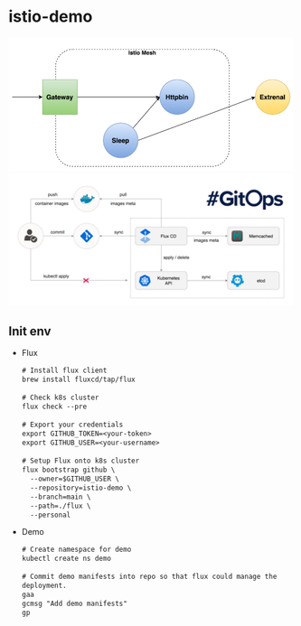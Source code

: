 # istio-demo

![istio-frame](./docs/istio-frame.png)
![flux-frame](./docs/flux-frame.png)
## Init env

- Flux

  ```
  # Install flux client
  brew install fluxcd/tap/flux

  # Check k8s cluster
  flux check --pre

  # Export your credentials
  export GITHUB_TOKEN=<your-token>
  export GITHUB_USER=<your-username>

  # Setup Flux onto k8s cluster
  flux bootstrap github \
    --owner=$GITHUB_USER \
    --repository=istio-demo \
    --branch=main \
    --path=./flux \
    --personal
  ```

- Demo

  ```
  # Create namespace for demo
  kubectl create ns demo

  # Commit demo manifests into repo so that flux could manage the deployment.
  gaa
  gcmsg "Add demo manifests"
  gp
  ```
